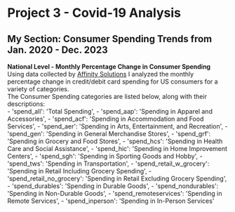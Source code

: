 # Project 3 - Covid-19 Analysis
## My Section: Consumer Spending Trends from Jan. 2020 - Dec. 2023

**National Level - Monthly Percentage Change in Consumer Spending**
Using data collected by [Affinity Solutions](https://www.affinity.solutions/) I analyzed the monthly percentage change in credit/debit card spending for US consumers for a variety of categories.  
The Consumer Spending categories are listed below, along with their descriptions:  
    - 'spend_all': 'Total Spending',
    - 'spend_aap': 'Spending in Apparel and Accessories',
    - 'spend_acf': 'Spending in Accommodation and Food Services',
    - 'spend_aer': 'Spending in Arts, Entertainment, and Recreation',
    - 'spend_gen': 'Spending in General Merchandise Stores',
    - 'spend_grf': 'Spending in Grocery and Food Stores',
    - 'spend_hcs': 'Spending in Health Care and Social Assistance',
    - 'spend_hic': 'Spending in Home Improvement Centers',
    - 'spend_sgh': 'Spending in Sporting Goods and Hobby',
    - 'spend_tws': 'Spending in Transportation',
    - 'spend_retail_w_grocery': 'Spending in Retail Including Grocery Spending',
    - 'spend_retail_no_grocery': 'Spending in Retail Excluding Grocery Spending',
    - 'spend_durables': 'Spending in Durable Goods',
    - 'spend_nondurables': 'Spending in Non-Durable Goods',
    - 'spend_remoteservices': 'Spending in Remote Services',
    - 'spend_inperson': 'Spending in In-Person Services'
